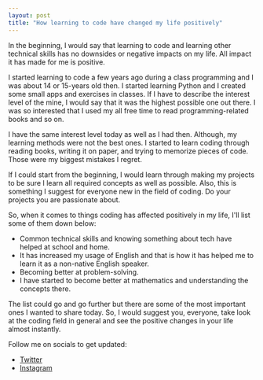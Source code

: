 ```yaml
---
layout: post
title: "How learning to code have changed my life positively"
---
```


In the beginning, I would say that learning to code and learning other technical skills has no downsides or negative impacts on my life. All impact it has made for me is positive.

I started learning to code a few years ago during a class programming and I was about 14 or 15-years old then. I started learning Python and I created some small apps and exercises in classes. If I have to describe the interest level of the mine, I would say that it was the highest possible one out there. I was so interested that I used my all free time to read programming-related books and so on.

I have the same interest level today as well as I had then. Although, my learning methods were not the best ones. I started to learn coding through reading books, writing it on paper, and trying to memorize pieces of code. Those were my biggest mistakes I regret.

If I could start from the beginning, I would learn through making my projects to be sure I learn all required concepts as well as possible. Also, this is something I suggest for everyone new in the field of coding. Do your projects you are passionate about.

So, when it comes to things coding has affected positively in my life, I'll list some of them down below:

- Common technical skills and knowing something about tech have helped at school and home.
- It has increased my usage of English and that is how it has helped me to learn it as a non-native English speaker.
- Becoming better at problem-solving.
- I have started to become better at mathematics and understanding the concepts there.

The list could go and go further but there are some of the most important ones I wanted to share today. So, I would suggest you, everyone, take look at the coding field in general and see the positive changes in your life almost instantly.

Follow me on socials to get updated:

- [Twitter](https://twitter.com/sopanenm)
- [Instagram](https://instagram.com/sopanem)
